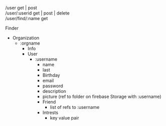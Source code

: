 /user               get | post <br>
/user/:userid       get | post | delete <br>
/user/find/:name    get <br>


Finder
 - Organization
     - :orgname
         - Info
         - User
             - :username
                 - name
                 - last
                 - Birthday
                 - email
                 - password
                 - description
                 - picture (ref to folder on firebase Storage with :username)
                 - Friend
                     - list of refs to :username
                 - Intrests
                     - key value pair
